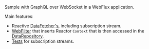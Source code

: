 Sample with GraphQL over WebSocket in a WebFlux application.

Main features:

 - Reactive [DataFetcher's](src/main/java/io/spring/sample/graphql/SampleWiring.java), including subscription stream.
 - [WebFilter](src/main/java/io/spring/sample/graphql/ContextWebFilter.java) that inserts Reactor `Context` that is then accessed in the [DataRepository](src/main/java/io/spring/sample/graphql/DataRepository.java).
 - [Tests](src/test/java/io/spring/sample/graphql/SubscriptionTests.java) for subscription streams. 